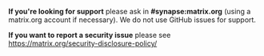 **If you're looking for support** please ask in **#synapse:matrix.org**
(using a matrix.org account if necessary). We do not use GitHub issues for
support.

**If you want to report a security issue** please see https://matrix.org/security-disclosure-policy/
